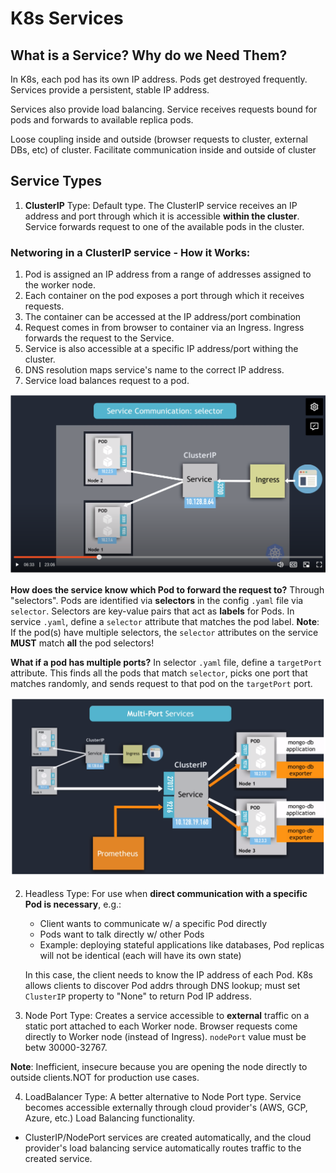 # K8s Services

## What is a Service? Why do we Need Them?

In K8s, each pod has its own IP address. Pods get destroyed frequently. Services
provide a persistent, stable IP address.

Services also provide load balancing. Service receives requests bound for pods
and forwards to available replica pods.

Loose coupling inside and outside (browser requests to cluster, external DBs,
etc) of cluster. Facilitate communication inside and outside of cluster

## Service Types

1. **ClusterIP** Type: Default type. The ClusterIP service receives an IP
   address and port through which it is accessible **within the cluster**.
   Service forwards request to one of the available pods in the cluster.

### Networing in a ClusterIP service - How it Works:

1. Pod is assigned an IP address from a range of addresses assigned to the
   worker node.
2. Each container on the pod exposes a port through which it receives requests.
3. The container can be accessed at the IP address/port combination
4. Request comes in from browser to container via an Ingress. Ingress forwards
   the request to the Service.
5. Service is also accessible at a specific IP address/port withing the cluster.
6. DNS resolution maps service's name to the correct IP address.
7. Service load balances request to a pod.

![cluster ip diagram](/ch10-kubernetes/cluster-ip.png)

**How does the service know which Pod to forward the request to?** Through
"selectors". Pods are identified via **selectors** in the config `.yaml` file
via `selector`. Selectors are key-value pairs that act as **labels** for Pods.
In service `.yaml`, define a `selector` attribute that matches the pod label.
**Note**: If the pod(s) have multiple selectors, the `selector` attributes on
the service **MUST** match **all** the pod selectors!

**What if a pod has multiple ports?** In selector `.yaml` file, define a
`targetPort` attribute. This finds all the pods that match `selector`, picks one
port that matches randomly, and sends request to that pod on the `targetPort`
port.

![multi port diagram](/ch10-kubernetes/multi-port.png)

2. Headless Type: For use when **direct communication with a specific Pod is
   necessary**, e.g.:

   - Client wants to communicate w/ a specific Pod directly
   - Pods want to talk directly w/ other Pods
   - Example: deploying stateful applications like databases, Pod replicas will
     not be identical (each will have its own state)

   In this case, the client needs to know the IP address of each Pod. K8s allows
   clients to discover Pod addrs through DNS lookup; must set `ClusterIP`
   property to "None" to return Pod IP address.

3. Node Port Type: Creates a service accessible to **external** traffic on a
   static port attached to each Worker node. Browser requests come directly to
   Worker node (instead of Ingress). `nodePort` value must be betw 30000-32767.

**Note**: Inefficient, insecure because you are opening the node directly to
outside clients.NOT for production use cases.

4. LoadBalancer Type: A better alternative to Node Port type. Service becomes
   accessible externally through cloud provider's (AWS, GCP, Azure, etc.) Load
   Balancing functionality.

- ClusterIP/NodePort services are created automatically, and the cloud
  provider's load balancing service automatically routes traffic to the created
  service.

